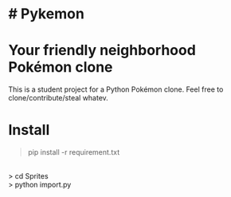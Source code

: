 # # Pykemon
# Your friendly neighborhood Pokémon clone

This is a student project for a Python Pokémon clone. 
Feel free to clone/contribute/steal whatev.

# Install

> pip install -r requirement.txt 
<br />
> cd Sprites
<br />
> python import.py
